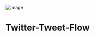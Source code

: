 ![image](https://github.com/prakashjsharma/Twitter-Tweet-Flow/assets/51846543/97f92825-5253-48d8-817d-c75c3e78c5da)

# Twitter-Tweet-Flow
